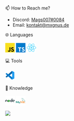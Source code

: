 📫 How to Reach me?

-  Discord: <a href="https://discordapp.com/users/666974190561394698">Mags007#0084</a>
-  Email: <a href="mailto:kontakt@mxgnus.de">kontakt@mxgnus.de</a>

🌐 Languages
<br>
<br>
<img width="30" height="30" src="./javascript.png"/> <img width="30" height="30" src="./typescript.png"/> <img width="30" height="30" src="./react-tsx.png"/>

💻 Tools
<br>
<br>
<img width="30" height="30" src="./vscode.png"/>

🧠 Knowledge
<br>
<br>
<img width="30" height="30" src="./nodejs.png"/> <img width="30" height="30" src="./mysql.png"/>

<img src="https://github-readme-stats.vercel.app/api?username=Mags007&&show_icons=true&title_color=ffffff&icon_color=006ab0&text_color=daf7dc&bg_color=101010">
